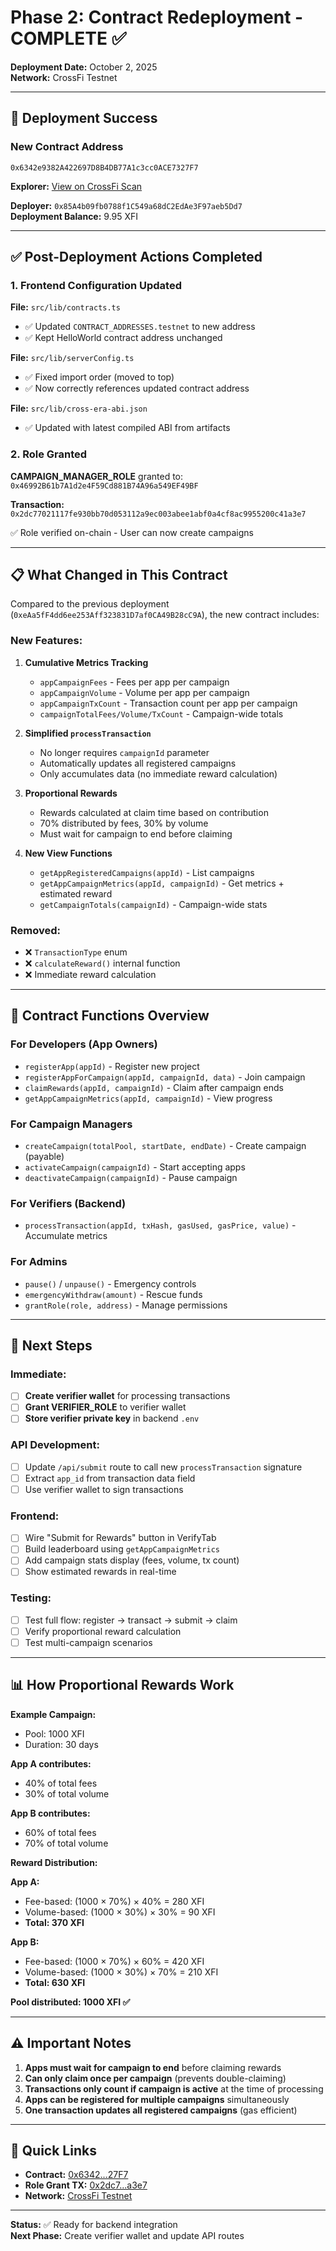 # Phase 2: Contract Redeployment - COMPLETE ✅

**Deployment Date:** October 2, 2025  
**Network:** CrossFi Testnet

---

## 🎉 Deployment Success

### **New Contract Address**
```
0x6342e9382A422697D8B4DB77A1c3cc0ACE7327F7
```

**Explorer:** [View on CrossFi Scan](https://scan.testnet.crossfi.org/address/0x6342e9382A422697D8B4DB77A1c3cc0ACE7327F7)

**Deployer:** `0x85A4b09fb0788f1C549a68dC2EdAe3F97aeb5Dd7`  
**Deployment Balance:** 9.95 XFI

---

## ✅ Post-Deployment Actions Completed

### 1. **Frontend Configuration Updated**

**File:** `src/lib/contracts.ts`
- ✅ Updated `CONTRACT_ADDRESSES.testnet` to new address
- ✅ Kept HelloWorld contract address unchanged

**File:** `src/lib/serverConfig.ts`
- ✅ Fixed import order (moved to top)
- ✅ Now correctly references updated contract address

**File:** `src/lib/cross-era-abi.json`
- ✅ Updated with latest compiled ABI from artifacts

### 2. **Role Granted**

**CAMPAIGN_MANAGER_ROLE** granted to: `0x46992B61b7A1d2e4F59Cd881B74A96a549EF49BF`

**Transaction:** `0x2dc77021117fe930bb70d053112a9ec003abee1abf0a4cf8ac9955200c41a3e7`

✅ Role verified on-chain - User can now create campaigns

---

## 📋 What Changed in This Contract

Compared to the previous deployment (`0xeAa5fF4dd6ee253Aff323831D7af0CA49B28cC9A`), the new contract includes:

### **New Features:**
1. **Cumulative Metrics Tracking**
   - `appCampaignFees` - Fees per app per campaign
   - `appCampaignVolume` - Volume per app per campaign
   - `appCampaignTxCount` - Transaction count per app per campaign
   - `campaignTotalFees/Volume/TxCount` - Campaign-wide totals

2. **Simplified `processTransaction`**
   - No longer requires `campaignId` parameter
   - Automatically updates all registered campaigns
   - Only accumulates data (no immediate reward calculation)

3. **Proportional Rewards**
   - Rewards calculated at claim time based on contribution
   - 70% distributed by fees, 30% by volume
   - Must wait for campaign to end before claiming

4. **New View Functions**
   - `getAppRegisteredCampaigns(appId)` - List campaigns
   - `getAppCampaignMetrics(appId, campaignId)` - Get metrics + estimated reward
   - `getCampaignTotals(campaignId)` - Campaign-wide stats

### **Removed:**
- ❌ `TransactionType` enum
- ❌ `calculateReward()` internal function
- ❌ Immediate reward calculation

---

## 🔧 Contract Functions Overview

### **For Developers (App Owners)**
- `registerApp(appId)` - Register new project
- `registerAppForCampaign(appId, campaignId, data)` - Join campaign
- `claimRewards(appId, campaignId)` - Claim after campaign ends
- `getAppCampaignMetrics(appId, campaignId)` - View progress

### **For Campaign Managers**
- `createCampaign(totalPool, startDate, endDate)` - Create campaign (payable)
- `activateCampaign(campaignId)` - Start accepting apps
- `deactivateCampaign(campaignId)` - Pause campaign

### **For Verifiers (Backend)**
- `processTransaction(appId, txHash, gasUsed, gasPrice, value)` - Accumulate metrics

### **For Admins**
- `pause()` / `unpause()` - Emergency controls
- `emergencyWithdraw(amount)` - Rescue funds
- `grantRole(role, address)` - Manage permissions

---

## 🎯 Next Steps

### Immediate:
- [ ] **Create verifier wallet** for processing transactions
- [ ] **Grant VERIFIER_ROLE** to verifier wallet
- [ ] **Store verifier private key** in backend `.env`

### API Development:
- [ ] Update `/api/submit` route to call new `processTransaction` signature
- [ ] Extract `app_id` from transaction data field
- [ ] Use verifier wallet to sign transactions

### Frontend:
- [ ] Wire "Submit for Rewards" button in VerifyTab
- [ ] Build leaderboard using `getAppCampaignMetrics`
- [ ] Add campaign stats display (fees, volume, tx count)
- [ ] Show estimated rewards in real-time

### Testing:
- [ ] Test full flow: register → transact → submit → claim
- [ ] Verify proportional reward calculation
- [ ] Test multi-campaign scenarios

---

## 📊 How Proportional Rewards Work

**Example Campaign:**
- Pool: 1000 XFI
- Duration: 30 days

**App A contributes:**
- 40% of total fees
- 30% of total volume

**App B contributes:**
- 60% of total fees  
- 70% of total volume

**Reward Distribution:**

**App A:**
- Fee-based: (1000 × 70%) × 40% = 280 XFI
- Volume-based: (1000 × 30%) × 30% = 90 XFI
- **Total: 370 XFI**

**App B:**
- Fee-based: (1000 × 70%) × 60% = 420 XFI
- Volume-based: (1000 × 30%) × 70% = 210 XFI
- **Total: 630 XFI**

**Pool distributed: 1000 XFI ✅**

---

## ⚠️ Important Notes

1. **Apps must wait for campaign to end** before claiming rewards
2. **Can only claim once per campaign** (prevents double-claiming)
3. **Transactions only count if campaign is active** at the time of processing
4. **Apps can be registered for multiple campaigns** simultaneously
5. **One transaction updates all registered campaigns** (gas efficient)

---

## 🔗 Quick Links

- **Contract:** [0x6342...27F7](https://scan.testnet.crossfi.org/address/0x6342e9382A422697D8B4DB77A1c3cc0ACE7327F7)
- **Role Grant TX:** [0x2dc7...a3e7](https://scan.testnet.crossfi.org/tx/0x2dc77021117fe930bb70d053112a9ec003abee1abf0a4cf8ac9955200c41a3e7)
- **Network:** [CrossFi Testnet](https://scan.testnet.crossfi.org)

---

**Status:** ✅ Ready for backend integration  
**Next Phase:** Create verifier wallet and update API routes

